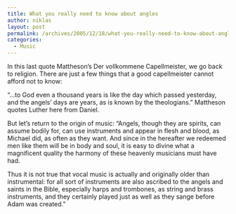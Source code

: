 ```yaml
---
title: What you really need to know about angles
author: niklas
layout: post
permalink: /archives/2005/12/18/what-you-really-need-to-know-about-angles/
categories:
  - Music
---
```

In this last quote Mattheson&#8217;s Der vollkommene Capellmeister, we go back to religion. There are just a few things that a good capellmeister cannot afford not to know:

&#8220;&#8230;to God even a thousand years is like the day which passed yesterday, and the angels&#8217; days are years, as is known by the theologians.&#8221; Mattheson quotes Luther here from Daniel. 

But let&#8217;s return to the origin of music: &#8220;Angels, though they are spirits, can assume bodily for, can use instruments and appear in flesh and blood, as Michael did, as often as they want. And since in the hereafter we redeemed men like them will be in body and soul, it is easy to divine what a magnificent quality the harmony of these heavenly musicians must have had.

Thus it is not true that vocal music is actually and originally older than instrumental: for all sort of instruments are also ascribed to the angels and saints in the Bible, especially harps and trombones, as string and brass instruments, and they certainly played just as well as they sange before Adam was created.&#8221;